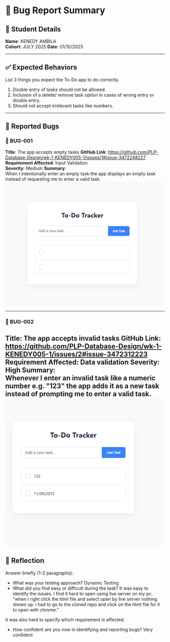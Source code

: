 # 🐞 Bug Report Summary

## 🧾 Student Details  
**Name**: KENEDY AMBILA  
**Cohort**: JULY 2025 
**Date**: 01/10/2025

---

## ✅ Expected Behaviors  
List 3 things you expect the To-Do app to do correctly.

1. Double entry of tasks should not be allowed.  
2. Inclusion of a delete/ remove task option in cases of wrong entry or double entry.
3. Should not accept irrelevant tasks like numbers.

---

## 🐛 Reported Bugs  

### 🐞 BUG-001  
**Title**: The app accepts empty tasks 
**GitHub Link**: https://github.com/PLP-Database-Design/wk-1-KENEDY005-1/issues/1#issue-3472248227
**Requirement Affected**: Input Validation  
**Severity**: Medium 
**Summary**:  
When I intentionally enter an empty task the app displays an empty task instead of requesting me to enter a valid task. 
![alt text](image.png)

---

### 🐞 BUG-002 
**Title**: The app accepts invalid tasks
**GitHub Link**:  https://github.com/PLP-Database-Design/wk-1-KENEDY005-1/issues/2#issue-3472312223
**Requirement Affected**: Data validation 
**Severity**: High 
**Summary**:  
Whenever I enter an invalid task like a numeric number e.g. "123" the app adds it as a new task instead of prompting me to enter a valid task. 
![alt text](image-1.png)
---

## 💭 Reflection  

Answer briefly (1–2 paragraphs):

- What was your testing approach? Dynamic Testing  
- What did you find easy or difficult during the task?  It was easy to identify the issues. I find it hard to open using live server on my pc. "when I right click the html file and select open by live server nothing shows up. i had to go to the cloned repo and click on the html file for it to open with chrome."

It was also hard to specify which requirement is affected.
- How confident are you now in identifying and reporting bugs? Very confident

